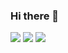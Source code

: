 ### Hi there 👋

![](https://github-profile-summary-cards.vercel.app/api/cards/profile-details?username=POL6463&theme=github)
![](https://github-profile-summary-cards.vercel.app/api/cards/repos-per-language?username=POL6463&theme=github)
![](https://github-profile-summary-cards.vercel.app/api/cards/most-commit-language?username=POL6463&theme=github)

<!--
**POL6463/POL6463** is a ✨ _special_ ✨ repository because its `README.md` (this file) appears on your GitHub profile.

Here are some ideas to get you started:

- 🔭 I’m currently working on ...
- 🌱 I’m currently learning ...
- 👯 I’m looking to collaborate on ...
- 🤔 I’m looking for help with ...
- 💬 Ask me about ...
- 📫 How to reach me: ...
- 😄 Pronouns: ...
- ⚡ Fun fact: ...
-->

<!--
[![Anurag's github stats](https://github-readme-stats.vercel.app/api?username=POL6463&theme=tokyonight)](https://github.com/anuraghazra/github-readme-stats)

[![Top Langs](https://github-readme-stats.vercel.app/api/top-langs/?username=POL6463&theme=tokyonight&layout=compact&exclude_repo=OPNE-CV,Python,Project,AWS_Serverless,Google_Image_Crawling,MFC-WINDOW-PROGRAMMING)](https://github.com/anuraghazra/github-readme-stats)
-->
